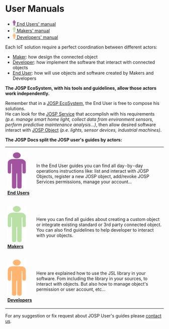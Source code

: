 # User Manuals

* [![End Users icon](../media/ico_enduser_9.png "End Users icon") End Users' manual](end_users/INDEX.md)
* [![Makers icon](../media/ico_maker_9.png "Makers icon") Makers' manual](makers/INDEX.md)
* [![Developers icon](../media/ico_developer_9.png "Developers icon") Developers' manual](developers/INDEX.md)

Each IoT solution require a perfect coordination between different actors:
* [Maker](/docs/actors/makers.md): how design the connected object
* [Developer](/docs/actors/developers.md): how implement the software that interact with connected objects
* [End User](/docs/actors/end_users.md): how will use objects and software created by Makers and Developers

**The JOSP EcoSystem, with his tools and guidelines, allow those actors work independently.**

Remember that in a [JOSP EcoSystem](/docs/features/ecosystem.md), the End User
is free to compose his solutions.<br/>
He can look for the [JOSP Service](/docs/features/service_integration.md) that
accomplish with his requirements *(p.e. manage smart home light, collect data
from environment sensors, perform predictive maintenance analysis...)*,
then allow desired software interact with [JOSP Object](/docs/features/objects_integration.md)
*(p.e. lights, sensor devices, industrial machines)*.

**The JOSP Docs split the JOSP user's guides by actors:**

<table>
<tr>
<td>

![a](../media/ico_enduser_60.png)<br/>
**[End Users](end_users/INDEX.md)**<br/>

</td>
<td>

In the End User guides you can find all day-by-day operations instructions like:
list and interact with JOSP Objects, register a new JOSP object, add/revoke JOSP
Services permissions, manage your account...

</td>
</tr>

<tr>
<td>

![a](../media/ico_maker_60.png)<br/>
**[Makers](makers/INDEX.md)**<br/>

</td>
<td>

Here you can find all guides about creating a custom object or integrate existing
standard or 3rd party connected object. You can also find guidelines to help
developer to interact with your objects.

</td>
</tr>

<tr>
<td>

![a](../media/ico_developer_60.png)<br/>
**[Developers](developers/INDEX.md)**<br/>

</td>
<td>

Here are explained how to use the JSL library in your software. Fom including
the library in your sources, to interact with objects. But also how to manage
object's permission or user account, etc...

</td>
</tr>
</table>

For any suggestion or fix request about JOSP User's guides please [contact us](mailto:tech@johnosproject.com).
